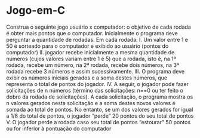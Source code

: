 # Jogo-em-C

Construa o seguinte jogo usuário x computador: o objetivo de cada rodada é obter mais pontos que o computador. 
Inicialmente o programa deve perguntar a quantidade de rodadas.
Em cada rodada:
I. Um valor entre 1 e 50 é sorteado para o computador e exibido ao usuário (pontos do computador)
II. jogador recebe inicialmente a mesma quantidade de números (cujos valores variam entre 1 e 5) que a rodada, isto é, na 1ª rodada, recebe um número, na 2ª rodada, recebe dois números, na 3ª rodada recebe 3 números e assim sucessivamente. 
III. O programa deve exibir os números iniciais gerados e a soma destes números, que representa o total de pontos do jogador. 
IV. A seguir, o jogador pode fazer solicitações de n números (término das solicitações:  n==0 ou ter feito o dobro da rodada de solicitações). A cada solicitação, o programa mostra os n valores gerados nesta solicitação e a soma destes novos valores é somada ao total de pontos. No entanto, se um dos valores gerados for igual a 1/8 do total de pontos, o jogador “perde” 20 pontos do seu total de pontos  
V. O jogador perde a rodada caso seu total de pontos “estourar” 50 pontos ou for inferior à pontuação do computador

